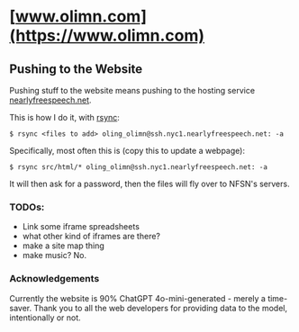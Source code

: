 # [www.olimn.com](https://www.olimn.com)

## Pushing to the Website
Pushing stuff to the website means pushing to the hosting service [nearlyfreespeech.net](https://www.nearlyfreespeech.net/).

This is how I do it, with [rsync](https://linux.die.net/man/1/rsync):
```
$ rsync <files to add> oling_olimn@ssh.nyc1.nearlyfreespeech.net: -a
```
Specifically, most often this is (copy this to update a webpage):
```
$ rsync src/html/* oling_olimn@ssh.nyc1.nearlyfreespeech.net: -a
```
It will then ask for a password, then the files will fly over to NFSN's servers.

### TODOs:
- Link some iframe spreadsheets
- what other kind of iframes are there?
- make a site map thing
- make music? No.



### Acknowledgements
Currently the website is 90% ChatGPT 4o-mini-generated - merely a time-saver. Thank you to all the web developers for providing data to the model, intentionally or not.

